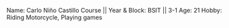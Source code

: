 Name: Carlo Niño Castillo
Course || Year & Block: BSIT || 3-1
Age: 21
Hobby: Riding Motorcycle, Playing games
